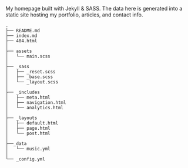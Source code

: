 My homepage built with Jekyll & SASS. The data here is generated into a static site hosting my portfolio, articles, and contact info.

```
.
├── README.md
├── index.md
├── 404.html
│
├── assets
│   └── main.scss
│
├── _sass
│   ├── _reset.scss
│   ├── _base.scss
│   └── _layout.scss
│
├── _includes
│   ├── meta.html
│   ├── navigation.html
│   └── analytics.html
│
├── _layouts
│   ├── default.html
│   ├── page.html
│   └── post.html
│
├──_data
│   └── music.yml
│
└── _config.yml
```
